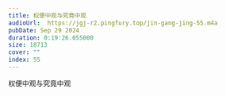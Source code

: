 ```yaml
---
title: 权便中观与究竟中观
audioUrl:  https://jgj-r2.pingfury.top/jin-gang-jing-55.m4a
pubDate: Sep 29 2024
duration: 0:19:26.055000
size: 18713
cover: ""
index: 55
---
```

权便中观与究竟中观